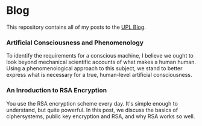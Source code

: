 # Blog
This repository contains all of my posts to the [UPL Blog](https://www.upl.cs.wisc.edu/blog.html).

### Artificial Consciousness and Phenomenology
To identify the requirements for a conscious machine, I believe we ought to look beyond mechanical scientific accounts of what makes a human human. Using a phenomenological approach to this subject, we stand to better express what is necessary for a true, human-level artificial consciousness.

### An Inroduction to RSA Encryption
You use the RSA encryption scheme every day. It's simple enough to understand, but quite powerful. In this post, we discuss the basics of ciphersystems, public key encryption and RSA, and why RSA works so well.
